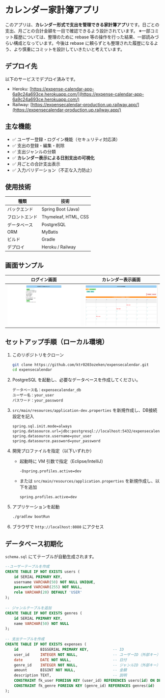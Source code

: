 # カレンダー家計簿アプリ

このアプリは、**カレンダー形式で支出を管理できる家計簿アプリ**です。日ごとの支出、月ごとの合計金額を一目で確認できるよう設計されています。
※一部コミット履歴については、整理のために rebase 等の操作を行った結果、一部読みづらい構成となっています。今後は rebase に頼らずとも整理された履歴になるよう、より慎重にコミットを設計していきたいと考えています。

## デプロイ先

以下のサービスでデプロイ済みです。

- Heroku: [https://expense-calendar-app-6a9c24a693ce.herokuapp.com/](https://expense-calendar-app-6a9c24a693ce.herokuapp.com/)
- Railway: [https://expensecalendar-production.up.railway.app/](https://expensecalendar-production.up.railway.app/)

## 主な機能

- ✅ ユーザー登録・ログイン機能（セキュリティ対応済）
- ✅ 支出の登録・編集・削除
- ✅ 支出ジャンルの分類
- ✅ **カレンダー表示による日別支出の可視化**
- ✅ 月ごとの合計支出表示
- ✅ 入力バリデーション（不正な入力防止）

## 使用技術

| 種類       | 技術                           |
|------------|--------------------------------|
| バックエンド | Spring Boot (Java)            |
| フロントエンド | Thymeleaf, HTML, CSS           |
| データベース | PostgreSQL                    |
| ORM        | MyBatis                        |
| ビルド     | Gradle                         |
| デプロイ   | Heroku / Railway   |

## 画面サンプル

| ログイン画面 | カレンダー表示画面 |
|---------------|----------------------|
| ![login](docs/img/login.png) | ![calendar](docs/img/calendarView.png) |

## セットアップ手順（ローカル環境）

1. このリポジトリをクローン

    ```bash
    git clone https://github.com/ktr0203ozeken/expensecalendar.git
    cd expensecalendar
    ```

2. PostgreSQL を起動し、必要なデータベースを作成してください。

    ```
    データベース名：expensecalendar_db
    ユーザー名：your_user
    パスワード：your_password
    ```

3. `src/main/resources/application-dev.properties` を新規作成し、DB接続設定を記入

    ```properties
    spring.sql.init.mode=always
    spring.datasource.url=jdbc:postgresql://localhost:5432/expensecalendar_db
    spring.datasource.username=your_user
    spring.datasource.password=your_password
    ```

4. 開発プロファイルを指定（以下いずれか）

   - 起動時に VM 引数で指定（Eclipse/IntelliJ）

     ```
     -Dspring.profiles.active=dev
     ```

   - または `src/main/resources/application.properties` を新規作成し、以下を追加

     ```properties
     spring.profiles.active=dev
     ```

5. アプリケーションを起動

    ```bash
    ./gradlew bootRun
    ```

6. ブラウザで `http://localhost:8080` にアクセス  

## データベース初期化

`schema.sql` にてテーブルが自動生成されます。

```sql
--ユーザーテーブルを作成
CREATE TABLE IF NOT EXISTS users (
    id SERIAL PRIMARY KEY,
    username VARCHAR(50) NOT NULL UNIQUE,
    password VARCHAR(255) NOT NULL,
    role VARCHAR(20) DEFAULT 'USER'
);

-- ジャンルテーブルを追加
CREATE TABLE IF NOT EXISTS genres (
    id SERIAL PRIMARY KEY,
    name VARCHAR(50) NOT NULL
);

-- 支出テーブルを作成
CREATE TABLE IF NOT EXISTS expenses (
    id          BIGSERIAL PRIMARY KEY,           -- ID
    user_id     INTEGER NOT NULL,                -- ユーザーID（外部キー）
    date        DATE NOT NULL,                   -- 日付
    genre_id    INTEGER NOT NULL,                -- ジャンルID（外部キー）
    amount      BIGINT NOT NULL,                 -- 金額
    description TEXT,                            -- 説明
    CONSTRAINT fk_user FOREIGN KEY (user_id) REFERENCES users(id) ON DELETE CASCADE,
    CONSTRAINT fk_genre FOREIGN KEY (genre_id) REFERENCES genres(id)
);
```